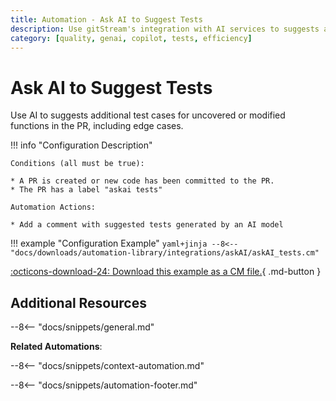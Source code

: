 ```yaml
---
title: Automation - Ask AI to Suggest Tests
description: Use gitStream's integration with AI services to suggests additional tests
category: [quality, genai, copilot, tests, efficiency]
---
```

# Ask AI to Suggest Tests

<!-- --8<-- [start:example]-->
Use AI to suggests additional test cases for uncovered or modified functions in the PR, including edge cases.

!!! info "Configuration Description"

    Conditions (all must be true):

    * A PR is created or new code has been committed to the PR.
    * The PR has a label "askai tests"

    Automation Actions:

    * Add a comment with suggested tests generated by an AI model

!!! example "Configuration Example"
    ```yaml+jinja
    --8<-- "docs/downloads/automation-library/integrations/askAI/askAI_tests.cm"
    ```
    <div class="result" markdown>
        <span>
        [:octicons-download-24: Download this example as a CM file.](/downloads/automation-library/integrations/askAI/askAI-QA.cm){ .md-button }
        </span>
    </div>
<!-- --8<-- [end:example]-->

## Additional Resources

--8<-- "docs/snippets/general.md"

**Related Automations**:

--8<-- "docs/snippets/context-automation.md"

--8<-- "docs/snippets/automation-footer.md"
